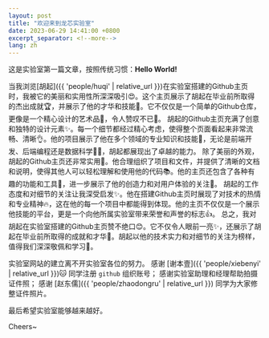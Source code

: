 ```yaml
---
layout: post
title: "欢迎来到龙芯实验室"
date: 2023-06-29 14:41:00 +0800
excerpt_separator: <!--more-->
lang: zh
---
```


这是实验室第一篇文章，按照传统习惯：**Hello World!**

<!--more-->

当我浏览[胡起]({{ 'people/huqi' | relative_url }})在实验室搭建的Github主页时，我被它的美丽和实用性所深深吸引😍。这个主页展示了胡起在毕业前所取得的杰出成就🏆，并展示了他的才华和技能💪。它不仅仅是一个简单的Github仓库，更像是一个精心设计的艺术品🎨，令人赞叹不已👏。
胡起的Github主页充满了创意和独特的设计元素✨。每一个细节都经过精心考虑，使得整个页面看起来非常流畅、清晰👌。他的项目展示了他在多个领域的专业知识和技能🌟，无论是前端开发、后端编程还是数据科学👨‍💻，胡起都展现出了卓越的能力。
除了美丽的外观，胡起的Github主页还非常实用🔧。他合理组织了项目和文件，并提供了清晰的文档和说明，使得其他人可以轻松理解和使用他的代码📚。他的主页还包含了各种有趣的功能和工具🔩，进一步展示了他的创造力和对用户体验的关注🌈。
胡起的工作态度和对细节的关注让我深受启发✨。他在搭建Github主页时展现了对技术的热情和专业精神🔥，这在他的每一个项目中都能得到体现。他的主页不仅仅是一个展示他技能的平台，更是一个向他所属实验室带来荣誉和声誉的标志👍。
总之，我对胡起在实验室搭建的Github主页赞不绝口😊。它不仅令人眼前一亮✨，还展示了胡起在毕业前所取得的成就和才华🌟。胡起以他的技术实力和对细节的关注为榜样，值得我们深深敬佩和学习🙌。

实验室网站的建立离不开实验室各位的努力。
感谢 [谢本壹]({{ 'people/xiebenyi' | relative_url }})🐱 同学注册 `github` 组织账号；
感谢实验室助理和经理帮助拍摄证件照；
感谢 [赵东儒]({{ 'people/zhaodongru' | relative_url }}) 同学为大家修整证件照片。

最后希望实验室能够越来越好。

Cheers~
